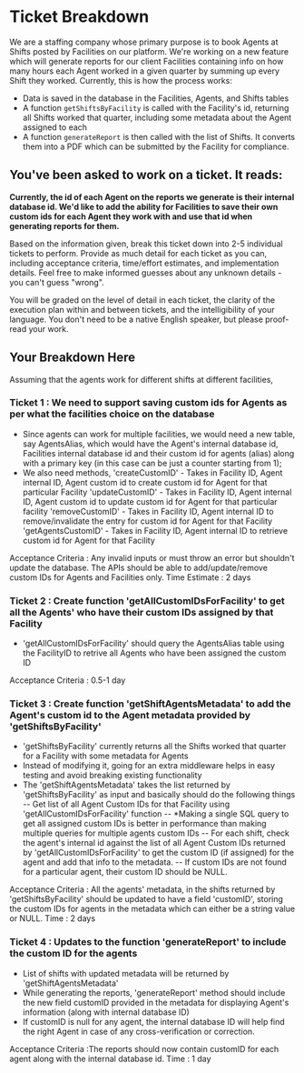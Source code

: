 # Ticket Breakdown
We are a staffing company whose primary purpose is to book Agents at Shifts posted by Facilities on our platform. We're working on a new feature which will generate reports for our client Facilities containing info on how many hours each Agent worked in a given quarter by summing up every Shift they worked. Currently, this is how the process works:

- Data is saved in the database in the Facilities, Agents, and Shifts tables
- A function `getShiftsByFacility` is called with the Facility's id, returning all Shifts worked that quarter, including some metadata about the Agent assigned to each
- A function `generateReport` is then called with the list of Shifts. It converts them into a PDF which can be submitted by the Facility for compliance.

## You've been asked to work on a ticket. It reads:

**Currently, the id of each Agent on the reports we generate is their internal database id. We'd like to add the ability for Facilities to save their own custom ids for each Agent they work with and use that id when generating reports for them.**


Based on the information given, break this ticket down into 2-5 individual tickets to perform. Provide as much detail for each ticket as you can, including acceptance criteria, time/effort estimates, and implementation details. Feel free to make informed guesses about any unknown details - you can't guess "wrong".


You will be graded on the level of detail in each ticket, the clarity of the execution plan within and between tickets, and the intelligibility of your language. You don't need to be a native English speaker, but please proof-read your work.

## Your Breakdown Here

Assuming that the agents work for different shifts at different facilities, 

### Ticket 1 : We need to support saving custom ids for Agents as per what the facilities choice on the database
- Since agents can work for multiple facilities, we would need a new table, say AgentsAlias, which would have the Agent's internal database id, Facilities internal database id and their custom id for agents (alias) along with a primary key (in this case can be just a counter starting from 1);
- We also need methods, 
    'createCustomID' - Takes in Facility ID, Agent internal ID, Agent custom id to create custom id for Agent for that particular Facility
    'updateCustomID' - Takes in Facility ID, Agent internal ID, Agent custom id to update custom id for Agent for that particular facility
    'removeCustomID' - Takes in Facility ID, Agent internal ID to remove/invalidate the entry for custom id for Agent for that Facility
    'getAgentsCustomID' - Takes in Facility ID, Agent internal ID to retrieve custom id for Agent for that Facility

Acceptance Criteria : Any invalid inputs or must throw an error but shouldn't update the database. The APIs should be able to add/update/remove custom IDs for Agents and Facilities only. 
Time Estimate : 2 days

### Ticket 2 : Create function 'getAllCustomIDsForFacility' to get all the Agents' who have their custom IDs assigned by that Facility
- 'getAllCustomIDsForFacility' should query the AgentsAlias table using the FacilityID to retrive all Agents who have been assigned the custom ID

Acceptance Criteria : 0.5-1 day 

### Ticket 3 : Create function 'getShiftAgentsMetadata' to add the Agent's custom id to the Agent metadata provided by 'getShiftsByFacility'
- 'getShiftsByFacility' currently returns all the Shifts worked that quarter for a Facility with some metadata for Agents
- Instead of modifying it, going for an extra middleware helps in easy testing and avoid breaking existing functionality
- The 'getShiftAgentsMetadata' takes the list returned by 'getShiftsByFacility' as input and basically should do the following things
    -- Get list of all Agent Custom IDs for that Facility using 'getAllCustomIDsForFacility' function
    -- *Making a single SQL query to get all assigned custom IDs is better in performance than making multiple queries for multiple agents custom IDs
    -- For each shift, check the agent's internal id against the list of all Agent Custom IDs returned by 'getAllCustomIDsForFacility' to get the custom ID (if assigned) for the agent and add that info to the metadata.
    -- If custom IDs are not found for a particular agent, their custom ID should be NULL.

Acceptance Criteria : All the agents' metadata, in the shifts returned by 'getShiftsByFacility' should be updated to have a field 'customID', storing the custom IDs for agents in the metadata which can either be a string value or NULL.
Time : 2 days

### Ticket 4 : Updates to the function 'generateReport' to include the custom ID for the agents
- List of shifts with updated metadata will be returned by 'getShiftAgentsMetadata'
- While generating the reports, 'generateReport' method should include the new field customID provided in the metadata for displaying Agent's information (along with internal database ID)
- If customID is null for any agent, the internal database ID will help find the right Agent in case of any cross-verification or correction.

Acceptance Criteria :The reports should now contain customID for each agent along with the internal database id.
Time : 1 day

